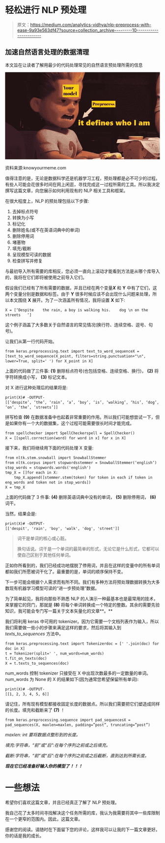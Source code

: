 # 轻松进行 NLP 预处理

> 原文：<https://medium.com/analytics-vidhya/nlp-preprocess-with-ease-9a93e563df47?source=collection_archive---------10----------------------->

## **加速自然语言处理的数据清理**

本文旨在让读者了解用最少的代码处理常见的自然语言预处理所需的信息

![](img/4b0c23ebdb60eaa18ce2ab7a578b7d52.png)

资料来源:knowyourmeme.com

值得注意的是，无论是数据科学还是机器学习工程，预处理都是必不可少的过程。有些人可能会花很多时间在网上闲逛，寻找完成这一过程所需的工具。所以我决定撰写这篇文章，向您展示如何利用现有的 NLP 相关工具和框架。

在很大程度上，NLP 的预处理包括以下步骤:

1.  去掉标点符号
2.  转换为小写
3.  标记化
4.  删除姓名(或不在英语词典中的单词)
5.  删除停用词
6.  堵塞物
7.  填充/截断
8.  呈现模型可读的数据
9.  检查拼写并修复

与最初导入所有需要的库相反，您必须一直向上滚动才能看到方法是从哪个库导入的，我将在它们即将被使用之前导入它们。

假设我们已经有了所有需要的数据，并且已经在两个变量***X*** 和 **Y** 中有了它们，这两个变量分别是数据和标签。由于 **Y** 很多时候应该不会出现什么问题来处理，所以本文围绕 **X** 展开。为了一次涵盖所有情况，我将设置 **X** 如下:

```
X = [‘Despite    the rain, a boy is walking his.    dog \n on the streets   ‘]
```

这个例子涵盖了大多数关于自然语言的常见情况(换行符、连续空格、逗号、句号)。

让我们从第一行代码开始。

```
from keras.preprocessing.text import text_to_word_sequenceX = [text_to_word_sequence(X_point, filters=string.punctuation+"\n", lower=True, split=' ') for X_point in X]
```

上面的代码做了三件事: **(1)** 删除标点符号(也包括空格、连续空格、换行)， **(2)** 将字符转换成小写， **(3)** 标记文本。

对 X 进行这种处理后的结果将是:

```
print(X)# -OUTPUT-
[[‘despite’, ‘the’, ‘rain’, ‘a’, ‘boy’, ‘is’, ‘walking’, ‘his’, ‘dog’, ‘on’, ‘the’, ‘streets’]]
```

拼写检查 **(9)** 在数据准备中也起着非常重要的作用。所以我们可能想尝试一下，但是如果你有一个大的数据集，这个过程可能需要很长时间才能完成。

```
from spellchecker import SpellCheckerspell = SpellChecker()
X = [[spell.correction(word) for word in x] for x in X]
```

接下来，我们将继续用下面的代码处理 X 变量:

```
from nltk.stem.snowball import SnowballStemmer
from nltk.corpus import stopwordsstemmer = SnowballStemmer(‘english’)
stop_words = stopwords.words('english')
tmp_X = []for each in X:
    tmp_X.append([stemmer.stem(token) for token in each if token in eng_words and token not in stop_words])
X = tmp_X
```

上面的代码做了 3 件事: **(4)** 删除英语词典中没有的单词， **(5)** 删除停用词， **(6)** 词干。

当然，结果会是:

```
print(X)# -OUTPUT-
[['despit', 'rain', 'boy', 'walk', 'dog', 'street']]
```

> 词干是单词的核心或心脏。
> 
> 换句话说。词干是一个单词的最简单的形式，无论它是什么形式，它都可以使自己区别于其他任何单词。

正如你所看到的，我们已经成功地摆脱了停用词，并且在这样的变量中的所有单词都如我们所愿被词干化了。最重要的是，单词的顺序保持不变。

下一步可能会根据个人需求而有所不同。我们有多种方法将预处理数据转换为大多数现有机器学习模型可读的“进一步预处理”数据。

为了简单起见，我将向那些不熟悉 NLP 的人演示一种最基本也是最常用的技术，来掌握它的窍门，那就是 **(8)** 将每个单词转换成一个特定的整数。其余的需要先验知识，我可能会专门写一篇关于文本矢量化的文章**。**

我们将利用 keras 中可用的 tokenizer。因为它需要一个文档列表作为输入，所以我们需要做一些小的步骤来满足这样的要求，然后将其输入到 *texts_to_sequences* 方法中。

```
from keras.preprocessing.text import Tokenizerdoc = [' '.join(doc) for doc in X]
t = Tokenizer(split=' ', num_words=num_words)
t.fit_on_texts(doc)
X = t.texts_to_sequences(doc)
```

num_words 控制 tokenizer 只接受在 X 中出现次数最多的一定数量的单词。num_words 为 None 的 X 的结果如下(因为通常您希望保留所有单词):

```
print(X)# -OUTPUT-
[[1, 2, 3, 4, 5, 6]]
```

请记住，所有现有模型都接收固定长度的数据点。所以我们需要把它们塑造成同样的长度。填充和截断来了 **(7)** ！

```
from keras.preprocessing.sequence import pad_sequencesX = pad_sequences(X, maxlen=maxlen, padding=”post”, truncating=”post”)
```

*maxlen: int 要将数据点整形到的长度。*

*填充:字符串，“前”或“后”:在每个序列之前或之后填充。*

*截断:字符串，“前”或“后”:在每个序列之前或之后截断，直到达到所需长度。*

***现在它已经准备好输入你的模型了！！！***

# **一些想法**

希望你们喜欢这篇文章，并且已经真正了解了 NLP 预处理。

我自己花了太多时间寻找解决这个任务所需的库，我认为我需要将其中一些库限制在一个更窄的范围内。因此，这篇文章。

感谢您的阅读。请随时在下面留下您的评论，这样我可以让我的下一篇文章更好。你的话是我的成长。